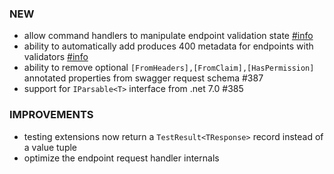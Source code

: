 ### NEW
- allow command handlers to manipulate endpoint validation state [#info](https://discord.com/channels/933662816458645504/1076434477246586941)
- ability to automatically add produces 400 metadata for endpoints with validators [#info](https://discord.com/channels/933662816458645504/1077784720051556473)
- ability to remove optional `[FromHeaders],[FromClaim],[HasPermission]` annotated properties from swagger request schema #387
- support for `IParsable<T>` interface from .net 7.0 #385

### IMPROVEMENTS
- testing extensions now return a `TestResult<TResponse>` record instead of a value tuple
- optimize the endpoint request handler internals